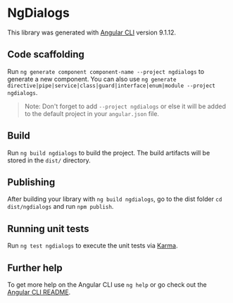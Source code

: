 # NgDialogs

This library was generated with [Angular CLI](https://github.com/angular/angular-cli) version 9.1.12.

## Code scaffolding

Run `ng generate component component-name --project ngdialogs` to generate a new component. You can also use `ng generate directive|pipe|service|class|guard|interface|enum|module --project ngdialogs`.
> Note: Don't forget to add `--project ngdialogs` or else it will be added to the default project in your `angular.json` file. 

## Build

Run `ng build ngdialogs` to build the project. The build artifacts will be stored in the `dist/` directory.

## Publishing

After building your library with `ng build ngdialogs`, go to the dist folder `cd dist/ngdialogs` and run `npm publish`.

## Running unit tests

Run `ng test ngdialogs` to execute the unit tests via [Karma](https://karma-runner.github.io).

## Further help

To get more help on the Angular CLI use `ng help` or go check out the [Angular CLI README](https://github.com/angular/angular-cli/blob/master/README.md).
